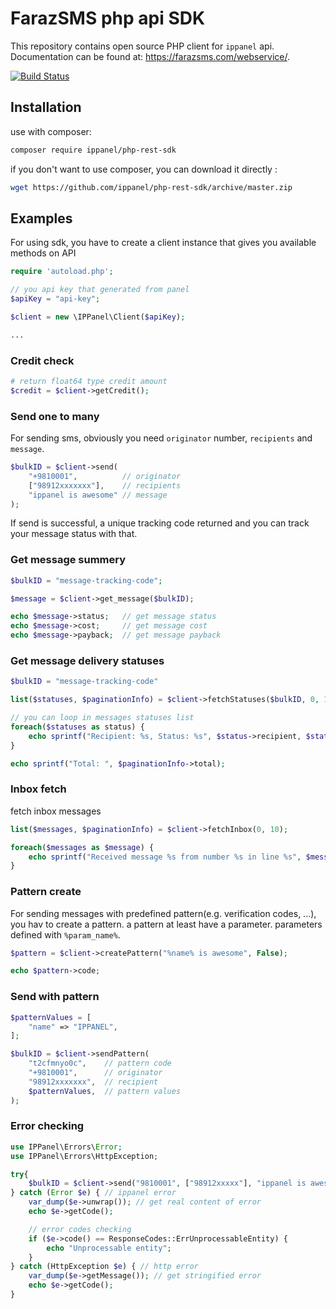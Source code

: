 # FarazSMS php api SDK

This repository contains open source PHP client for `ippanel` api. Documentation can be found at: <https://farazsms.com/webservice/>.

[![Build Status](https://travis-ci.org/ippanel/php-rest-sdk.svg?branch=master)](https://travis-ci.org/ippanel/php-rest-sdk)

## Installation

use with composer:

```bash
composer require ippanel/php-rest-sdk
```

if you don't want to use composer, you can download it directly :

```bash
wget https://github.com/ippanel/php-rest-sdk/archive/master.zip
```

## Examples

For using sdk, you have to create a client instance that gives you available methods on API

```php
require 'autoload.php';

// you api key that generated from panel
$apiKey = "api-key";

$client = new \IPPanel\Client($apiKey);

...
```

### Credit check

```php
# return float64 type credit amount
$credit = $client->getCredit();

```

### Send one to many

For sending sms, obviously you need `originator` number, `recipients` and `message`.

```php
$bulkID = $client->send(
    "+9810001",          // originator
    ["98912xxxxxxx"],    // recipients
    "ippanel is awesome" // message
);

```

If send is successful, a unique tracking code returned and you can track your message status with that.

### Get message summery

```php
$bulkID = "message-tracking-code";

$message = $client->get_message($bulkID);

echo $message->status;   // get message status
echo $message->cost;     // get message cost
echo $message->payback;  // get message payback
```

### Get message delivery statuses

```php
$bulkID = "message-tracking-code"

list($statuses, $paginationInfo) = $client->fetchStatuses($bulkID, 0, 10)

// you can loop in messages statuses list
foreach($statuses as status) {
    echo sprintf("Recipient: %s, Status: %s", $status->recipient, $status->status);
}

echo sprintf("Total: ", $paginationInfo->total);
```

### Inbox fetch

fetch inbox messages

```php
list($messages, $paginationInfo) = $client->fetchInbox(0, 10);

foreach($messages as $message) {
    echo sprintf("Received message %s from number %s in line %s", $message->message, $message->sender, $message->number);
}
```

### Pattern create

For sending messages with predefined pattern(e.g. verification codes, ...), you hav to create a pattern. a pattern at least have a parameter. parameters defined with `%param_name%`.

```php
$pattern = $client->createPattern("%name% is awesome", False);

echo $pattern->code;
```

### Send with pattern

```php
$patternValues = [
    "name" => "IPPANEL",
];

$bulkID = $client->sendPattern(
    "t2cfmnyo0c",    // pattern code
    "+9810001",      // originator
    "98912xxxxxxx",  // recipient
    $patternValues,  // pattern values
);
```

### Error checking

```php
use IPPanel\Errors\Error;
use IPPanel\Errors\HttpException;

try{
    $bulkID = $client->send("9810001", ["98912xxxxx"], "ippanel is awesome");
} catch (Error $e) { // ippanel error
    var_dump($e->unwrap()); // get real content of error
    echo $e->getCode();

    // error codes checking
    if ($e->code() == ResponseCodes::ErrUnprocessableEntity) {
        echo "Unprocessable entity";
    }
} catch (HttpException $e) { // http error
    var_dump($e->getMessage()); // get stringified error
    echo $e->getCode();
}
```
